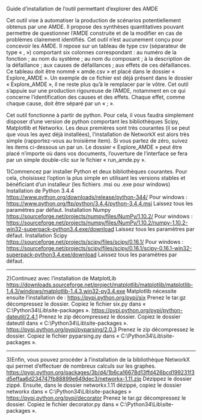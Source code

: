 Guide d’installation de l’outil permettant d’explorer des AMDE

Cet outil vise à automatiser la production de scénarios potentiellement obtenus par une AMDE. Il propose des synthèses quantitatives pouvant permettre de questionner l’AMDE construite et de la modifier en cas de problèmes clairement identifiés. Cet outil n’est aucunement conçu pour concevoir les AMDE. Il repose sur un tableau de type csv (séparateur de type « , ») comportant six colonnes correspondant : au numéro de la fonction ; au nom du système ; au nom du composant ; à la description de la défaillance ; aux causes de défaillances ; aux effets de ces défaillances. Ce tableau doit être nommé « amde.csv » et placé dans le dossier « Explore_AMDE ». Un exemple de ce fichier est déjà présent dans le dossier « Explore_AMDE », il ne reste plus qu’à le remplacer par le vôtre. Cet outil s’appuie sur une production rigoureuse de l’AMDE, notamment en ce qui concerne l’identification des causes et des effets. Chaque effet, comme chaque cause, doit être séparé par un « ; ».

Cet outil fonctionne à partir de python. Pour cela, il vous faudra simplement disposer d’une version de python comportant les bibliothèques Scipy, Matplotlib et Networkx. Les deux premières sont très courantes (il se peut que vous les ayez déjà installées), l’installation de NetworkX est alors très simple (rapportez-vous au troisième item). Si vous partez de zéro, suivez les items ci-dessous un par un. Le dossier « Explore_AMDE » peut être placé n’importe où dans vos documents, l’ouverture de l’interface se fera par un simple double-clic sur le fichier « run_amde.py ».

1)Commencez par installer Python et deux bibliothèques courantes. Pour cela, choisissez l’option la plus simple en utilisant les versions stables et bénéficiant d’un installeur (les fichiers .msi ou .exe pour windows)
Installation de Python 3.4.4
https://www.python.org/downloads/release/python-344/
Pour windows : https://www.python.org/ftp/python/3.4.4/python-3.4.4.msi
Laissez tous les paramètres par défaut.
Installation Numpy
https://sourceforge.net/projects/numpy/files/NumPy/1.10.2/
Pour windows : https://sourceforge.net/projects/numpy/files/NumPy/1.10.2/numpy-1.10.2-win32-superpack-python3.4.exe/download
Laissez tous les paramètres par défaut.
Installation Scipy
https://sourceforge.net/projects/scipy/files/scipy/0.16.1/
Pour windows : https://sourceforge.net/projects/scipy/files/scipy/0.16.1/scipy-0.16.1-win32-superpack-python3.4.exe/download
Laissez tous les paramètres par défaut.

-------------------------
2)Continuez avec l’installation de MatplotLib
https://downloads.sourceforge.net/project/matplotlib/matplotlib/matplotlib-1.4.3/windows/matplotlib-1.4.3.win32-py3.4.exe
Matplotlib nécessite ensuite l’installation de :
https://pypi.python.org/pypi/six
Prenez le tar.gz décompressez le dossier. Copiez le fichier six.py dans « C:\Python34\Lib\site-packages ».
https://pypi.python.org/pypi/python-dateutil/2.4.1
Prenez le zip décompressez le dossier. Copiez le dossier dateutil dans « C:\Python34\Lib\site-packages ».
https://pypi.python.org/pypi/pyparsing/2.0.3
Prenez le zip décompressez le dossier. Copiez le fichier pyparsing.py dans « C:\Python34\Lib\site-packages ».

-------------------------
3)Enfin, vous pouvez procéder à l’installation de la bibliothèque NetworkX qui permet d’effectuer de nombreux calculs sur les graphes.
https://pypi.python.org/packages/3b/d4/1b6ca16678d13ffd426bcd199231f3d5effaa6d234747fb88899e649dec3/networkx-1.11.zip
Dézippez le dossier zippé. Ensuite, dans le dossier networkx.1.11 dézippé, copiez le dossier networkx dans « C:\Python34\Lib\site-packages »
https://pypi.python.org/pypi/decorator
Prenez le tar.gz décompressez le dossier. Copiez le fichier decorator.py dans « C:\Python34\Lib\site-packages ».
